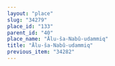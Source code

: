 ```yaml
---
layout: "place"
slug: "34279"
place_id: "133"
parent_id: "40"
place_name: "Ālu-ša-Nabû-udammiq"
title: "Ālu-ša-Nabû-udammiq"
previous_item: "34282"
---
```

